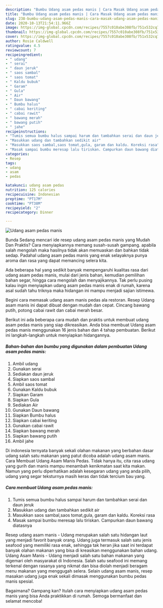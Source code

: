 ```yaml
---
description: "Bumbu Udang asam pedas manis | Cara Masak Udang asam pedas manis Yang Bisa Manjain Lidah"
title: "Bumbu Udang asam pedas manis | Cara Masak Udang asam pedas manis Yang Bisa Manjain Lidah"
slug: 238-bumbu-udang-asam-pedas-manis-cara-masak-udang-asam-pedas-manis-yang-bisa-manjain-lidah
date: 2020-10-13T21:54:11.966Z
image: https://img-global.cpcdn.com/recipes/7557c010abe308fb/751x532cq70/udang-asam-pedas-manis-foto-resep-utama.jpg
thumbnail: https://img-global.cpcdn.com/recipes/7557c010abe308fb/751x532cq70/udang-asam-pedas-manis-foto-resep-utama.jpg
cover: https://img-global.cpcdn.com/recipes/7557c010abe308fb/751x532cq70/udang-asam-pedas-manis-foto-resep-utama.jpg
author: Rosie Caldwell
ratingvalue: 4.5
reviewcount: 7
recipeingredient:
- " udang"
- " serai"
- " daun jeruk"
- " saos sambal"
- " saos tomat"
- " Kaldu bubuk"
- " Garam"
- " Gula"
- " Air"
- " Daun bawang"
- " Bumbu halus"
- " cabai keriting"
- " cabai rawit"
- " bawang merah"
- " bawang putih"
- " jahe"
recipeinstructions:
- "Tumis semua bumbu halus sampai harum dan tambahkan serai dan daun jeruk"
- "Masukkan udang dan tambahkan sedikit air"
- "Masukkan saos sambal,saos tomat,gula, garam dan kaldu. Koreksi rasa"
- "Masak sampai bumbu meresap lalu tiriskan. Campurkan daun bawang diatasnya"
categories:
- Resep
tags:
- udang
- asam
- pedas

katakunci: udang asam pedas 
nutrition: 125 calories
recipecuisine: Indonesian
preptime: "PT17M"
cooktime: "PT38M"
recipeyield: "2"
recipecategory: Dinner

---
```



![Udang asam pedas manis](https://img-global.cpcdn.com/recipes/7557c010abe308fb/751x532cq70/udang-asam-pedas-manis-foto-resep-utama.jpg)

Bunda Sedang mencari ide resep udang asam pedas manis yang Mudah Dan Praktis? Cara menyiapkannya memang susah-susah gampang. apabila salah mengolah maka hasilnya tidak akan memuaskan dan bahkan tidak sedap. Padahal udang asam pedas manis yang enak selayaknya punya aroma dan rasa yang dapat memancing selera kita.

Ada beberapa hal yang sedikit banyak mempengaruhi kualitas rasa dari udang asam pedas manis, mulai dari jenis bahan, kemudian pemilihan bahan segar, hingga cara mengolah dan menyajikannya. Tak perlu pusing kalau ingin menyiapkan udang asam pedas manis enak di rumah, karena asal sudah tahu triknya maka hidangan ini mampu menjadi sajian istimewa.

Begini cara memasak udang asam manis pedas ala restoran. Resep Udang asam manis ini dapat dibuat dengan mudah dan cepat. Cincang bawang putih, potong cabai rawit dan cabai merah besar.


Berikut ini ada beberapa cara mudah dan praktis untuk membuat udang asam pedas manis yang siap dikreasikan. Anda bisa membuat Udang asam pedas manis menggunakan 16 jenis bahan dan 4 tahap pembuatan. Berikut ini langkah-langkah untuk menyiapkan hidangannya.

<!--inarticleads1-->

##### Bahan-bahan dan bumbu yang digunakan dalam pembuatan Udang asam pedas manis:

1. Ambil  udang
1. Gunakan  serai
1. Sediakan  daun jeruk
1. Siapkan  saos sambal
1. Ambil  saos tomat
1. Gunakan  Kaldu bubuk
1. Siapkan  Garam
1. Siapkan  Gula
1. Sediakan  Air
1. Gunakan  Daun bawang
1. Siapkan  Bumbu halus
1. Siapkan  cabai keriting
1. Gunakan  cabai rawit
1. Siapkan  bawang merah
1. Siapkan  bawang putih
1. Ambil  jahe


Di indonesia ternyata banyak sekali olahan makanan yang berbahan dasar udang salah satu makanan yang patut dicoba adalah udang asam manis. Cara Membuat Udang Asam Manis Pedas. Tidak hanya itu, cita rasa udang yang gurih dan manis mampu menambah kenikmatan saat kita makan. Namun yang perlu diperhatikan adalah kesegaran udang yang anda pilih, udang yang segar teksturnya masih keras dan tidak tercium bau yang. 

<!--inarticleads2-->

##### Cara membuat Udang asam pedas manis:

1. Tumis semua bumbu halus sampai harum dan tambahkan serai dan daun jeruk
1. Masukkan udang dan tambahkan sedikit air
1. Masukkan saos sambal,saos tomat,gula, garam dan kaldu. Koreksi rasa
1. Masak sampai bumbu meresap lalu tiriskan. Campurkan daun bawang diatasnya


Resep udang asam manis - Udang merupakan salah satu hidangan laut yang menjadi favorit banyak orang. Udang juga termasuk salah satu jenis seafood yang memiliki rasa enak, sehingga tak heran jika saat ini terdapat banyak olahan makanan yang bisa di kreasikan menggunakan bahan udang. Udang Asam Manis - Udang menjadi salah satu bahan makanan yang digemari oleh masyarakat di Indonesia. Salah satu seafood ini memang terkenal dengan rasanya yang nikmat dan bisa diolah menjadi beragam menu makanan yang menggugah selera. Selain udang asam manis, resep masakan udang juga enak sekali dimasak menggunakan bumbu pedas manis spesial. 

Bagaimana? Gampang kan? Itulah cara menyiapkan udang asam pedas manis yang bisa Anda praktikkan di rumah. Semoga bermanfaat dan selamat mencoba!

